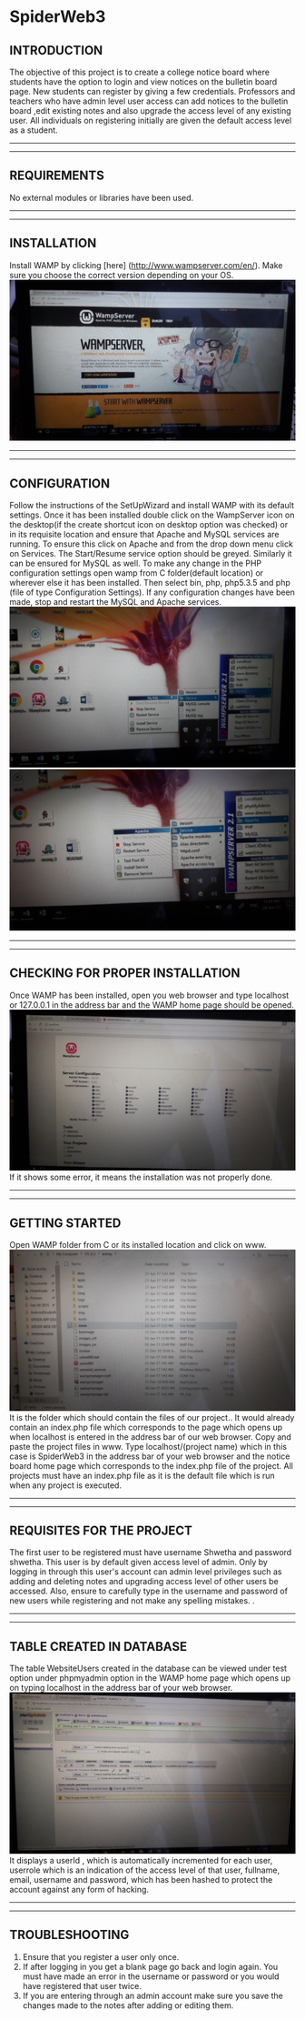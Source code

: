 # SpiderWeb3
## INTRODUCTION

The objective of this project is to create a college notice board where students have the option to login and view notices on the bulletin board page. New students can register by giving a few credentials. Professors and teachers who have admin level user access can add notices to the bulletin board ,edit existing notes and also upgrade the access level of any existing user. All individuals on registering initially are given the default access level as a student.
***
***
## REQUIREMENTS

No external modules or libraries have been used.

___
___

## INSTALLATION

Install WAMP by clicking [here] (http://www.wampserver.com/en/). Make sure you choose the correct version depending on your OS. ![wampsever.com web page](20170628_222753.jpg)
***
***
## CONFIGURATION

Follow the instructions of the SetUpWizard and install WAMP with its default settings. Once it  has been installed double click on the WampServer icon on the desktop(if the create shortcut icon on desktop option was checked) or in its requisite location and ensure that Apache  and MySQL services are running. To ensure this click on Apache and from the drop down menu click on Services. The Start/Resume service option should be greyed. Similarly it can be ensured for MySQL as well. To make any change in the PHP configuration settings open wamp from C folder(default location) or wherever else it has been installed. Then select bin, php, php5.3.5 and php (file of type Configuration Settings). If any configuration changes have been made, stop and restart the MySQL and Apache services. ![MySQL Service](20170628_222830.jpg) ![Apache Service](20170628_222818.jpg)

***
***
## CHECKING FOR PROPER INSTALLATION

Once WAMP has been installed, open you web browser and type localhost or 127.0.0.1 in the address bar and the WAMP home page should be opened. ![localhost page](20170628_222859.jpg) If it shows some error, it means the installation was not properly done. 
***
***
## GETTING STARTED

Open WAMP folder from C or its installed location and click on www. ![www folder](20170628_223232.jpg) It is the folder which should contain the files of our project.. It would already contain an index.php file which corresponds to the page which opens up when  localhost is entered in the address bar of our web browser. Copy and paste the project files in www. Type localhost/(project name) which in this case is SpiderWeb3 in the address bar of your web browser and the notice board home page which corresponds to the index.php file of the project. All projects must have an index.php file as it is the default file which is run when any project is executed. 

***
***
## REQUISITES FOR THE PROJECT

The first user to be registered must have username Shwetha and password shwetha. This user is by default given access level of admin. Only by logging in through this user's account can admin level privileges such as adding and deleting notes and upgrading access level of other users be accessed. Also, ensure to carefully type in the username and password of new users while registering and not make any spelling mistakes. .
***
***
## TABLE CREATED IN DATABASE

The table WebsiteUsers created in the database can be viewed under test option under phpmyadmin option in the WAMP home page which opens up on typing localhost in the address bar of your web browser. ![table created in database](20170628_222953.jpg) It displays a userId , which is automatically incremented for each user, userrole which is an indication of the access level of that user, fullname, email, username and password, which has been hashed to protect the account against any form of hacking. 

***
***
## TROUBLESHOOTING
1. Ensure that you register a user only once.
2. If after logging in you get a blank page go back and login again. You must have made an error in the username or password or you would have registered that user twice.
3. If you are entering through an admin account make sure you save the changes made to the notes after adding or editing them.

